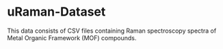 # uRaman-Dataset
This data consists of CSV files containing Raman spectroscopy spectra of Metal Organic Framework (MOF) compounds.
